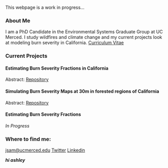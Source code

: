 This webpage is a work in progress...

### About Me

I am a PhD Candidate in the Environmental Systems Graduate Group at UC Merced. I study wildfires and climate change 
and my current projects look at modeling burn severity in California. [Curriculum Vitae](https://jonathan-sam.github.io/files/Sam_Jonathan_CV.pdf)

### Current Projects

#### Estimating Burn Severity Fractions in California
Abstract: 
[Repository](https://github.com/jonathan-sam/Burn-Severity-Fractions)

#### Simulating Burn Severity Maps at 30m in forested regions of California
Abstract:
[Repository](https://github.com/jonathan-sam/Simulating-30m-Burn-Severity)

#### Estimating Burn Severity Fractions
*In Progress*

### Where to find me:
<jsam@ucmerced.edu>
[Twitter](https://twitter.com/jonathan_sam_)
[Linkedin](https://www.linkedin.com/in/jonathan-sam-187262a6/)

***hi ashley***
